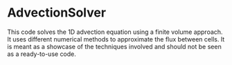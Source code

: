 # AdvectionSolver
This code solves the 1D advection equation using a finite volume approach. It uses different numerical methods to approximate the flux between cells. It is meant as a showcase of the techniques involved and should not be seen as a ready-to-use code. 
